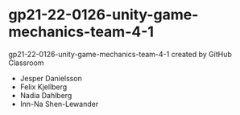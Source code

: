 # gp21-22-0126-unity-game-mechanics-team-4-1
gp21-22-0126-unity-game-mechanics-team-4-1 created by GitHub Classroom

* Jesper Danielsson
* Felix Kjellberg 
* Nadia Dahlberg
* Inn-Na Shen-Lewander
